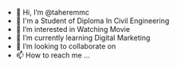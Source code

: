 - 👋 Hi, I’m @taheremmc
- 🥰 I'm a Student of Diploma In Civil Engineering
- 👀 I’m interested in Watching Movie
- 🌱 I’m currently learning Digital Marketing
- 💞️ I’m looking to collaborate on 
- 📫 How to reach me ...

<!---
taheremmc/taheremmc is a ✨ special ✨ repository because its `README.md` (this file) appears on your GitHub profile.
You can click the Preview link to take a look at your changes.
--->
